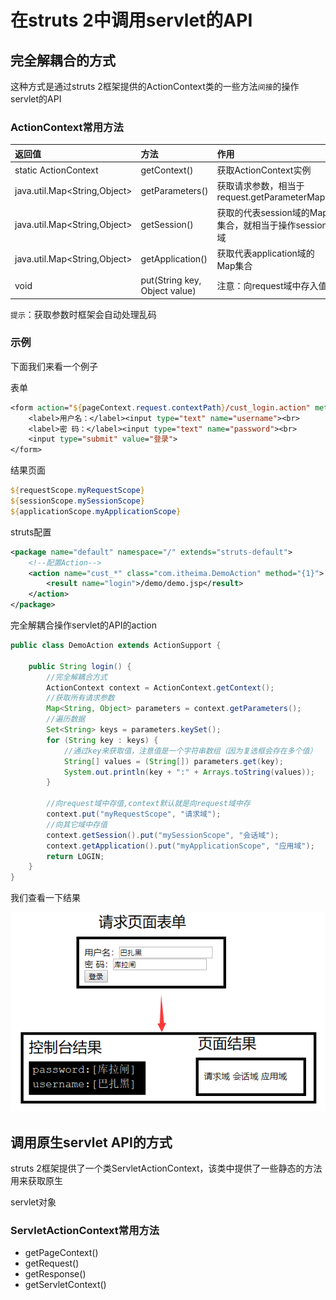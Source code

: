 # 在struts 2中调用servlet的API

## 完全解耦合的方式

这种方式是通过struts 2框架提供的ActionContext类的一些方法`间接`的操作servlet的API

### ActionContext常用方法

| 返回值                       | 方法                          | 作用                                                |
| :--------------------------- | :---------------------------- | :-------------------------------------------------- |
| static ActionContext         | getContext()                  | 获取ActionContext实例                               |
| java.util.Map<String,Object> | getParameters()               | 获取请求参数，相当于request.getParameterMap()       |
| java.util.Map<String,Object> | getSession()                  | 获取的代表session域的Map集合，就相当于操作session域 |
| java.util.Map<String,Object> | getApplication()              | 获取代表application域的Map集合                      |
| void                         | put(String key, Object value) | 注意：向request域中存入值                           |

`提示`：获取参数时框架会自动处理乱码

### 示例

下面我们来看一个例子

表单

```jsp
<form action="${pageContext.request.contextPath}/cust_login.action" method="post">
    <label>用户名：</label><input type="text" name="username"><br>
    <label>密 码：</label><input type="text" name="password"><br>
    <input type="submit" value="登录">
</form>
```

结果页面

```jsp
${requestScope.myRequestScope}
${sessionScope.mySessionScope}
${applicationScope.myApplicationScope}
```

struts配置

```xml
<package name="default" namespace="/" extends="struts-default">
    <!--配置Action-->
    <action name="cust_*" class="com.itheima.DemoAction" method="{1}">
        <result name="login">/demo/demo.jsp</result>
    </action>
</package>
```

完全解耦合操作servlet的API的action

```java
public class DemoAction extends ActionSupport {

    public String login() {
        //完全解耦合方式
        ActionContext context = ActionContext.getContext();
        //获取所有请求参数
        Map<String, Object> parameters = context.getParameters();
        //遍历数据
        Set<String> keys = parameters.keySet();
        for (String key : keys) {
            //通过key来获取值，注意值是一个字符串数组（因为复选框会存在多个值）
            String[] values = (String[]) parameters.get(key);
            System.out.println(key + ":" + Arrays.toString(values));
        }

        //向request域中存值,context默认就是向request域中存
        context.put("myRequestScope", "请求域");
        //向其它域中存值
        context.getSession().put("mySessionScope", "会话域");
        context.getApplication().put("myApplicationScope", "应用域");
        return LOGIN;
    }
}
```

我们查看一下结果

![image-20200618164424717](image/调用ServletAPI/image-20200618164424717.png)

## 调用原生servlet API的方式

struts 2框架提供了一个类ServletActionContext，该类中提供了一些静态的方法用来获取原生

servlet对象

### ServletActionContext常用方法

* getPageContext()
* getRequest()
* getResponse()
* getServletContext()

